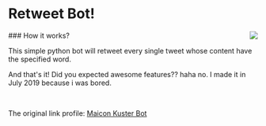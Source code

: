 # Retweet Bot!
<img align="right" src="https://img.shields.io/badge/Python-3776AB?style=for-the-badge&logo=python&logoColor=white"/>
### How it works?
<p>This simple python bot will retweet every single tweet whose content have the specified word.</p>
<p>And that's it! Did you expected awesome features?? haha no. I made it in July 2019 because i was bored.</p>
<br>
<p>The original link profile: <a href=https://twitter.com/kusterbot>Maicon Kuster Bot</a></p>
